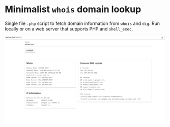 # Minimalist `whois` domain lookup

Single file `.php` script to fetch domain information from `whois` and `dig`. Run locally or on a web server that supports PHP and `shell_exec`.


![](screenshot.png)